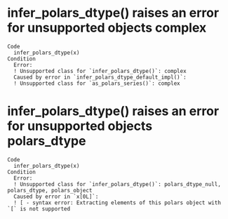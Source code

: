 # infer_polars_dtype() raises an error for unsupported objects complex

    Code
      infer_polars_dtype(x)
    Condition
      Error:
      ! Unsupported class for `infer_polars_dtype()`: complex
      Caused by error in `infer_polars_dtype_default_impl()`:
      ! Unsupported class for `as_polars_series()`: complex

# infer_polars_dtype() raises an error for unsupported objects polars_dtype

    Code
      infer_polars_dtype(x)
    Condition
      Error:
      ! Unsupported class for `infer_polars_dtype()`: polars_dtype_null, polars_dtype, polars_object
      Caused by error in `x[0L]`:
      ! [ - syntax error: Extracting elements of this polars object with `[` is not supported

